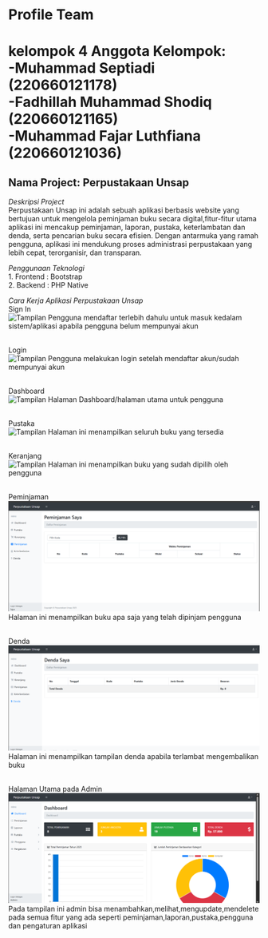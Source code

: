 <h1>Profile Team<h1>
kelompok 4
Anggota Kelompok:
<br>-Muhammad Septiadi (220660121178)
<br>-Fadhillah Muhammad Shodiq (220660121165)
<br>-Muhammad Fajar Luthfiana (220660121036)

<h2> Nama Project: Perpustakaan Unsap</h2>

*Deskripsi Project*
<br>Perpustakaan Unsap ini adalah sebuah aplikasi berbasis website yang bertujuan untuk mengelola peminjaman buku secara digital,fitur-fitur utama aplikasi ini mencakup peminjaman, laporan, pustaka, keterlambatan dan denda, serta pencarian buku secara efisien. Dengan antarmuka yang ramah pengguna, aplikasi ini mendukung proses administrasi perpustakaan yang lebih cepat, terorganisir, dan transparan.


*Penggunaan Teknologi*
<br>1. Frontend : Bootstrap
<br>2. Backend : PHP Native

*Cara Kerja Aplikasi Perpustakaan Unsap*
<br>Sign In</br>
![Tampilan](</src/img/hal.SignIn.png>)
Pengguna mendaftar terlebih dahulu untuk masuk kedalam sistem/aplikasi apabila pengguna belum mempunyai akun

<br>Login</br>
![Tampilan](</src/img/hal.Login.png>)
Pengguna melakukan login setelah mendaftar akun/sudah mempunyai akun

<br>Dashboard</br>
![Tampilan](</src/img/Hal.Dashboard.png>)
Halaman Dashboard/halaman utama untuk pengguna

<br>Pustaka</br>
![Tampilan](</src/img/Hal.Pustaka.png>)
Halaman ini menampilkan seluruh buku yang tersedia 

<br>Keranjang</br>
![Tampilan](</src/img/Hal.Keranjang.png>)
Halaman ini menampilkan buku yang sudah dipilih oleh pengguna

<br>Peminjaman</br>
![Tampilan](<src/img/Hal.Peminjaman.png>)
Halaman ini menampilkan buku apa saja yang telah dipinjam pengguna 

<br>Denda</br>
![Tampilan](<src/img/Hal.Denda.png>)
Halaman ini menampilkan tampilan denda apabila terlambat mengembalikan buku

<br>Halaman Utama pada Admin</br>
![Tampilan](<src/img/Hal.Dashboard Admin.png>)
Pada tampilan ini admin bisa menambahkan,melihat,mengupdate,mendelete pada semua fitur yang ada seperti peminjaman,laporan,pustaka,pengguna dan pengaturan aplikasi

